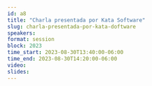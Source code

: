 ```yaml
---
id: a8
title: "Charla presentada por Kata Software"
slug: charla-presentada-por-kata-doftware
speakers:
format: session
block: 2023
time_start: 2023-08-30T13:40:00-06:00
time_end: 2023-08-30T14:20:00-06:00
video:
slides:
---
```

